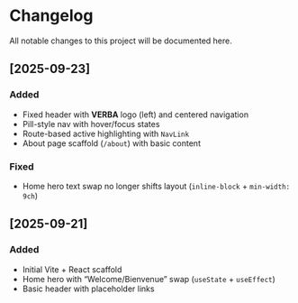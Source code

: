 # Changelog
All notable changes to this project will be documented here.

## [2025-09-23]
### Added
- Fixed header with **VERBA** logo (left) and centered navigation
- Pill-style nav with hover/focus states
- Route-based active highlighting with `NavLink`
- About page scaffold (`/about`) with basic content

### Fixed
- Home hero text swap no longer shifts layout (`inline-block` + `min-width: 9ch`)

## [2025-09-21]
### Added
- Initial Vite + React scaffold
- Home hero with “Welcome/Bienvenue” swap (`useState` + `useEffect`)
- Basic header with placeholder links
